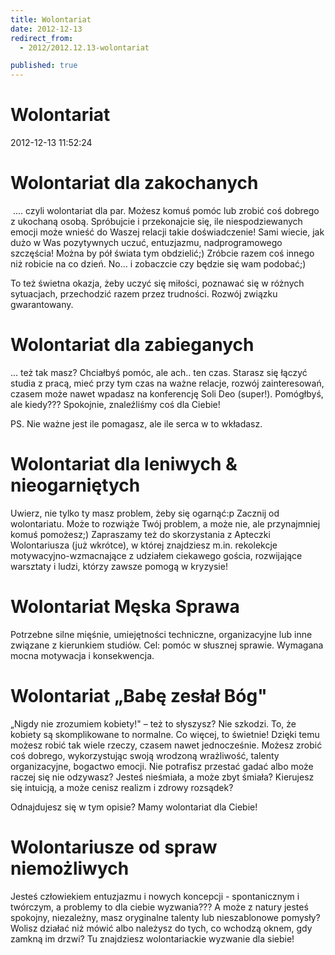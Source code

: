 ```yaml
---
title: Wolontariat
date: 2012-12-13
redirect_from: 
  - 2012/2012.12.13-wolontariat

published: true
---
```




# Wolontariat

<time>2012-12-13 11:52:24</time>


# Wolontariat dla zakochanych

&nbsp;.... czyli  wolontariat dla par.  Możesz komuś pomóc lub zrobić coś dobrego z ukochaną osobą. Spróbujcie i przekonajcie się, ile niespodziewanych emocji może wnieść do Waszej relacji takie doświadczenie! Sami wiecie, jak dużo w Was pozytywnych uczuć, entuzjazmu, nadprogramowego szczęścia! Można by pół świata tym obdzielić;) Zróbcie razem coś innego niż robicie na co dzień.  No... i zobaczcie czy będzie się wam podobać;)


To też świetna okazja, żeby uczyć się miłości, poznawać  się w różnych sytuacjach, przechodzić razem przez trudności. Rozwój związku gwarantowany.


# Wolontariat dla zabieganych

... też tak masz? Chciałbyś pomóc, ale ach.. ten czas. Starasz się łączyć studia z pracą, mieć przy tym czas na ważne relacje, rozwój zainteresowań, czasem może nawet wpadasz na konferencję Soli Deo (super!).  Pomógłbyś, ale kiedy??? Spokojnie, znaleźliśmy coś dla Ciebie!


PS. Nie ważne jest ile pomagasz, ale ile serca w to wkładasz.


# Wolontariat dla leniwych & nieogarniętych

Uwierz, nie tylko ty masz problem, żeby się ogarnąć:p Zacznij od wolontariatu. Może to rozwiąże Twój problem, a może nie, ale przynajmniej komuś pomożesz;) Zapraszamy też do skorzystania z Apteczki Wolontariusza (już wkrótce), w której znajdziesz m.in. rekolekcje motywacyjno-wzmacnające z udziałem ciekawego gościa, rozwijające warsztaty i ludzi, którzy zawsze pomogą w kryzysie!


# Wolontariat Męska Sprawa

Potrzebne silne mięśnie, umiejętności techniczne, organizacyjne lub inne związane z kierunkiem studiów. Cel:  pomóc w słusznej sprawie.
Wymagana mocna motywacja i konsekwencja.


# Wolontariat „Babę zesłał Bóg"

„Nigdy nie zrozumiem kobiety!" – też to słyszysz? Nie szkodzi. To, że kobiety są skomplikowane to normalne.  Co więcej, to świetnie!
Dzięki temu możesz robić tak wiele rzeczy, czasem nawet jednocześnie. Możesz zrobić coś dobrego, wykorzystując swoją wrodzoną wrażliwość, talenty organizacyjne, bogactwo emocji. Nie potrafisz przestać gadać albo może raczej się nie odzywasz? Jesteś nieśmiała, a może zbyt śmiała? Kierujesz się intuicją, a może cenisz realizm i zdrowy rozsądek?


Odnajdujesz się w tym opisie? Mamy wolontariat dla Ciebie!


# Wolontariusze od spraw niemożliwych

Jesteś człowiekiem entuzjazmu i nowych koncepcji - spontanicznym i twórczym, a problemy to dla ciebie wyzwania???  A może z natury jesteś spokojny, niezależny, masz oryginalne talenty lub nieszablonowe pomysły?
Wolisz działać niż mówić  albo należysz do tych, co wchodzą oknem, gdy zamkną im drzwi?
Tu znajdziesz wolontariackie wyzwanie dla siebie!


<!--{{json:{"created_date":"2012-12-13 11:52:24","publish_down":"0000-00-00 00:00:00","id":"1157"}}}-->